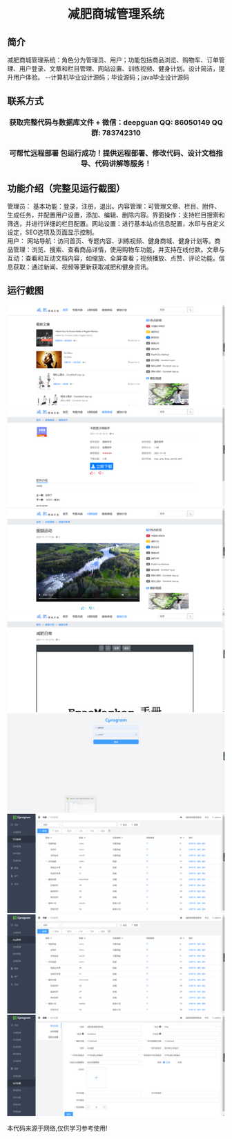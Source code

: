 <p><h1 align="center">减肥商城管理系统</h1></p>

## 简介
减肥商城管理系统：角色分为管理员、用户；功能包括商品浏览、购物车、订单管理、用户登录、文章和栏目管理、网站设置、训练视频、健身计划。设计简洁，提升用户体验。    --计算机毕业设计源码；毕设源码；java毕业设计源码


## 联系方式
<p><h3 align="center">获取完整代码与数据库文件 + 微信：deepguan QQ: 86050149 QQ群: 783742310</h3></p>
<p><h3 align="center">可帮忙远程部署 包运行成功！提供远程部署、修改代码、设计文档指导、代码讲解等服务！</h3></p>

## 功能介绍（完整见运行截图）
管理员： 基本功能：登录，注册，退出。内容管理：可管理文章、栏目、附件、生成任务，并配置用户设置，添加、编辑、删除内容。界面操作：支持栏目搜索和筛选，并进行详细的栏目配置。网站设置：进行基本站点信息配置，水印与自定义设定，SEO选项及页面显示控制。   
用户： 网站导航：访问首页、专题内容、训练视频、健身商城、健身计划等。商品管理：浏览、搜索、查看商品详情，使用购物车功能，并支持在线付款。文章与互动：查看和互动文档内容，如缩放、全屏查看；视频播放、点赞、评论功能。信息获取：通过新闻、视频等更新获取减肥和健身资讯。


## 运行截图
![](imgs/588112-20220716204954118-763885419.png)
![](imgs/588112-20220716204958424-600131414.png)
![](imgs/588112-20220716205002528-1084134361.png)
![](imgs/588112-20220716205010930-1846376185.png)
![](imgs/588112-20220716205016021-141244460.png)
![](imgs/588112-20220716205019871-467265994.png)
![](imgs/588112-20220716205024570-1748911517.png)
![](imgs/588112-20220716205028483-2144452534.png)

<p>本代码来源于网络,仅供学习参考使用!</p>
